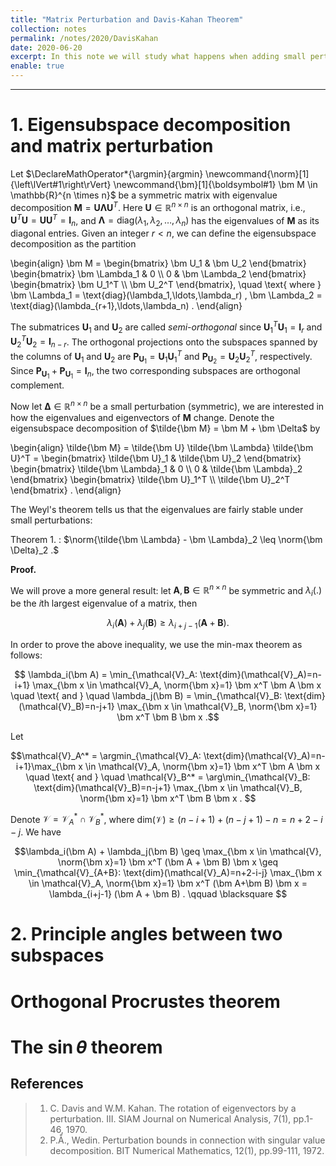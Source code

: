 ```yaml
---
title: "Matrix Perturbation and Davis-Kahan Theorem"
collection: notes
permalink: /notes/2020/DavisKahan
date: 2020-06-20
excerpt: In this note we will study what happens when adding small perturbations to a symmetric matrix. How much can the invariant subspace spanned by its eigenvectors change?  
enable: true
---
```



---
# 1. Eigensubspace decomposition and matrix perturbation

Let $\DeclareMathOperator*{\argmin}{argmin} \newcommand{\norm}[1]{\left\lVert#1\right\rVert} \newcommand{\bm}[1]{\boldsymbol#1} \bm M \in \mathbb{R}^{n \times n}$ be a symmetric matrix with eigenvalue decomposition $\bm M=\bm U \bm \Lambda \bm U^T$. Here $\bm U \in \mathbb{R}^{n \times n}$ is an orthogonal matrix, i.e., $\bm U^T \bm U = \bm U \bm U^T = \bm I_n$, and $\bm \Lambda=\text{diag}(\lambda_1,\lambda_2,\ldots,\lambda_n)$ has the eigenvalues of $\bm M$ as its diagonal entries. Given an integer $r<n$, we can define the eigensubspace decomposition as the partition

\begin{align} \bm M = \begin{bmatrix} \bm U_1 & \bm U_2 \end{bmatrix} \begin{bmatrix} \bm \Lambda_1 & 0 \\\ 0 & \bm \Lambda_2 \end{bmatrix} \begin{bmatrix} \bm U_1^T \\\ \bm U_2^T \end{bmatrix}, \quad \text{ where } \bm \Lambda_1 = \text{diag}(\lambda_1,\ldots,\lambda_r) , \bm \Lambda_2 = \text{diag}(\lambda_{r+1},\ldots,\lambda_n) . 
\end{align}

The submatrices $\bm U_1$ and $\bm U_2$ are called *semi-orthogonal* since $\bm U_1^T \bm U_1 = \bm I_r$ and $\bm U_2^T \bm U_2 = \bm I_{n-r}$. The orthogonal projections onto the subspaces spanned by the columns of $\bm U_1$ and $\bm U_2$ are $\bm P_{\bm U_1} = \bm U_1 \bm U_1^T$ and $\bm P_{\bm U_2} = \bm U_2 \bm U_2^T$, respectively. Since $\bm P_{\bm U_1} + \bm P_{\bm U_1} = \bm I_n$, the two corresponding subspaces are orthogonal complement.

Now let $\bm \Delta \in \mathbb{R}^{n \times n}$ be a small perturbation (symmetric), we are interested in how the eigenvalues and eigenvectors of $\bm M$ change. Denote the eigensubspace decomposition of $\tilde{\bm M} = \bm M + \bm \Delta$ by

\begin{align} \tilde{\bm M} = \tilde{\bm U} \tilde{\bm \Lambda} \tilde{\bm U}^T = \begin{bmatrix} \tilde{\bm U}_1 & \tilde{\bm U}_2 \end{bmatrix} \begin{bmatrix} \tilde{\bm \Lambda}_1 & 0 \\\ 0 & \tilde{\bm \Lambda}_2 \end{bmatrix} \begin{bmatrix} \tilde{\bm U}_1^T \\\ \tilde{\bm U}_2^T \end{bmatrix} . 
\end{align} 

The Weyl's theorem tells us that the eigenvalues are fairly stable under small perturbations:

Theorem 1. 
: $\norm{\tilde{\bm \Lambda} - \bm \Lambda}_2 \leq \norm{\bm \Delta}_2 .$


**Proof.**

We will prove a more general result: let $\bm A, \bm B \in \mathbb{R}^{n \times n}$ be symmetric and $\lambda_i(.)$ be the *i*th largest eigenvalue of a matrix, then

$$ \lambda_i(\bm A) + \lambda_j(\bm B) \geq \lambda_{i+j-1} (\bm A + \bm B) . $$

In order to prove the above inequality, we use the min-max theorem as follows:

$$ \lambda_i(\bm A) = \min_{\mathcal{V}_A: \text{dim}(\mathcal{V}_A)=n-i+1} \max_{\bm x \in \mathcal{V}_A, \norm{\bm x}=1} \bm x^T \bm A \bm x \quad \text{ and } \quad \lambda_j(\bm B) = \min_{\mathcal{V}_B: \text{dim}(\mathcal{V}_B)=n-j+1} \max_{\bm x \in \mathcal{V}_B, \norm{\bm x}=1} \bm x^T \bm B \bm x .$$

Let 

$$\mathcal{V}_A^* = \argmin_{\mathcal{V}_A: \text{dim}(\mathcal{V}_A)=n-i+1}\max_{\bm x \in \mathcal{V}_A, \norm{\bm x}=1} \bm x^T \bm A \bm x \quad \text{ and } \quad \mathcal{V}_B^* = \arg\min_{\mathcal{V}_B: \text{dim}(\mathcal{V}_B)=n-j+1} \max_{\bm x \in \mathcal{V}_B, \norm{\bm x}=1} \bm x^T \bm B \bm x . $$


Denote $\mathcal{V} = \mathcal{V}_A^* \cap \mathcal{V}_B^*$, where $\text{dim}(\mathcal{V}) \geq (n-i+1)+(n-j+1)-n = n+2-i-j$. We have

$$\lambda_i(\bm A) + \lambda_j(\bm B) \geq \max_{\bm x \in \mathcal{V}, \norm{\bm x}=1} \bm x^T (\bm A + \bm B) \bm x \geq \min_{\mathcal{V}_{A+B}: \text{dim}(\mathcal{V}_A)=n+2-i-j} \max_{\bm x \in \mathcal{V}_A, \norm{\bm x}=1} \bm x^T (\bm A+\bm B) \bm x = \lambda_{i+j-1} (\bm A + \bm B) . \qquad \blacksquare $$




# 2. Principle angles between two subspaces



# Orthogonal Procrustes theorem


# The $\sin \theta$ theorem


## References
> 1. C. Davis and W.M. Kahan. The rotation of eigenvectors by a perturbation. III. SIAM Journal on Numerical Analysis, 7(1), pp.1-46, 1970.
> 2. P.Å., Wedin. Perturbation bounds in connection with singular value decomposition. BIT Numerical Mathematics, 12(1), pp.99-111, 1972.






